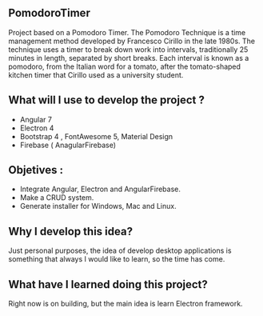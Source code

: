 PomodoroTimer
---

Project based on a Pomodoro Timer. The Pomodoro Technique is a time management method developed by Francesco Cirillo in the late 1980s. The technique uses a timer to break down work into intervals, traditionally 25 minutes in length, separated by short breaks. Each interval is known as a pomodoro, from the Italian word for a tomato, after the tomato-shaped kitchen timer that Cirillo used as a university student.

What will I use to develop the project ?
---
* Angular 7
* Electron 4
* Bootstrap 4 , FontAwesome 5, Material Design
* Firebase ( AnagularFirebase)

Objetives :
---
* Integrate Angular, Electron and AngularFirebase.
* Make a CRUD system.
* Generate installer for Windows, Mac and Linux.

Why I develop this idea?
---
Just personal purposes, the idea of develop desktop applications is something that always I would like to learn, so the time has come.

What have I learned doing this project?
---
Right now is on building, but the main idea is learn Electron framework.